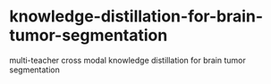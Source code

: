 # knowledge-distillation-for-brain-tumor-segmentation
multi-teacher cross modal knowledge distillation for brain tumor segmentation
